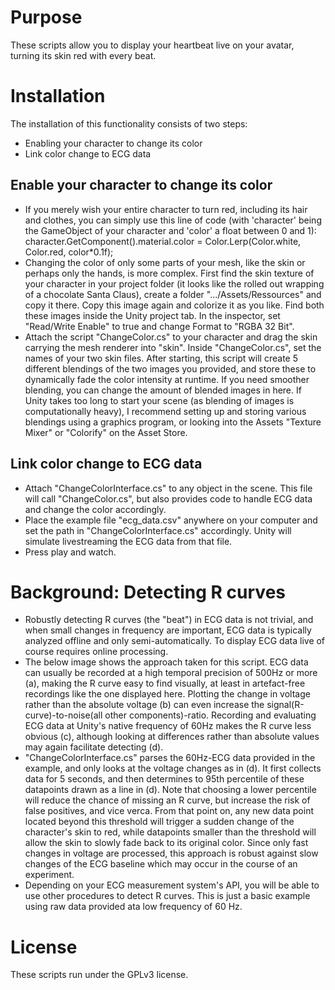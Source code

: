 # Purpose
These scripts allow you to display your heartbeat live on your avatar, turning its skin red with every beat. 

# Installation
The installation of this functionality consists of two steps: 
* Enabling your character to change its color 
* Link color change to ECG data
## Enable your character to change its color
* If you merely wish your entire character to turn red, including its hair and clothes, you can simply use this line of code (with 'character' being the GameObject of your character and 'color' a float between 0 and 1): character.GetComponent<Renderer>().material.color = Color.Lerp(Color.white, Color.red, color*0.1f); 
* Changing the color of only some parts of your mesh, like the skin or perhaps only the hands, is more complex. First find the skin texture of your character in your project folder (it looks like the rolled out wrapping of a chocolate Santa Claus), create a folder ".../Assets/Ressources" and copy it there. Copy this image again and colorize it as you like. Find both these images inside the Unity project tab. In the inspector, set "Read/Write Enable" to true and change Format to "RGBA 32 Bit". 
* Attach the script "ChangeColor.cs" to your character and drag the skin carrying the mesh renderer into "skin". Inside "ChangeColor.cs", set the names of your two skin files. After starting, this script will create 5 different blendings of the two images you provided, and store these to dynamically fade the color intensity at runtime. If you need smoother blending, you can change the amount of blended images in here. If Unity takes too long to start your scene (as blending of images is computationally heavy), I recommend setting up and storing various blendings using a graphics program, or looking into the Assets "Texture Mixer" or "Colorify" on the Asset Store.
## Link color change to ECG data
* Attach "ChangeColorInterface.cs" to any object in the scene. This file will call "ChangeColor.cs", but also provides code to handle ECG data and change the color accordingly.
* Place the example file "ecg_data.csv" anywhere on your computer and set the path in "ChangeColorInterface.cs" accordingly. Unity will simulate livestreaming the ECG data from that file.
* Press play and watch.

# Background: Detecting R curves
* Robustly detecting R curves (the "beat") in ECG data is not trivial, and when small changes in frequency are important, ECG data is typically analyzed offline and only semi-automatically. To display ECG data live of course requires online processing. 
* The below image shows the approach taken for this script. ECG data can usually be recorded at a high temporal precision of 500Hz or more (a), making the R curve easy to find visually, at least in artefact-free recordings like the one displayed here. Plotting the change in voltage rather than the absolute voltage (b) can even increase the signal(R-curve)-to-noise(all other components)-ratio. Recording and evaluating ECG data at Unity's native frequency of 60Hz makes the R curve  less obvious (c), although looking at differences rather than absolute values may again facilitate detecting (d).
* "ChangeColorInterface.cs" parses the 60Hz-ECG data provided in the example, and only looks at the voltage changes as in (d). It first collects data for 5 seconds, and then determines to 95th percentile of these datapoints drawn as a line in (d). Note that choosing a lower percentile will reduce the chance of missing an R curve, but increase the risk of false positives, and vice verca. From that point on, any new data point located beyond this threshold will trigger a sudden change of the character's skin to red, while datapoints smaller than the threshold will allow the skin to slowly fade back to its original color. Since only fast changes in voltage are processed, this approach is robust against slow changes of the ECG baseline which may occur in the course of an experiment. 
* Depending on your ECG measurement system's API, you will be able to use other procedures to detect R curves. This is just a basic example using raw data provided ata low frequency of 60 Hz. 

# License
These scripts run under the GPLv3 license.

